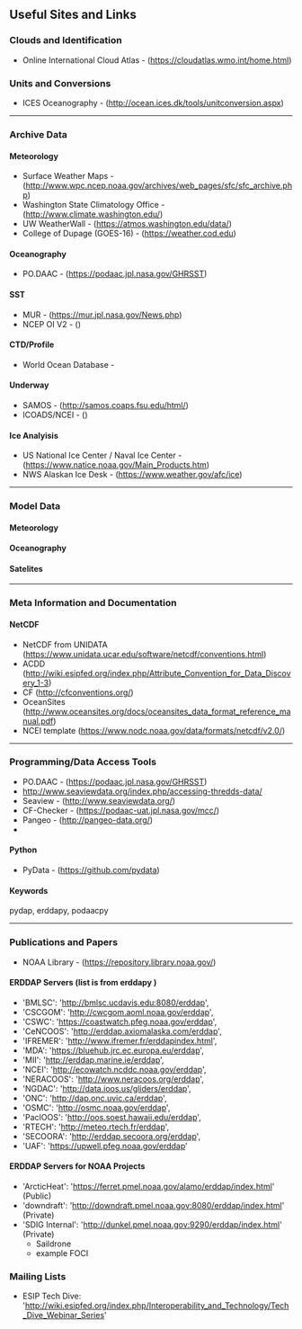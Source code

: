 Useful Sites and Links
----------------------

### Clouds and Identification
+ Online International Cloud Atlas - (https://cloudatlas.wmo.int/home.html)

### Units and Conversions
+ ICES Oceanography - (http://ocean.ices.dk/tools/unitconversion.aspx)
-------------------------------------------------------------------------------
### Archive Data
#### Meteorology
+ Surface Weather Maps - (http://www.wpc.ncep.noaa.gov/archives/web_pages/sfc/sfc_archive.php)
+ Washington State Climatology Office - (http://www.climate.washington.edu/)
+ UW WeatherWall - (https://atmos.washington.edu/data/)
+ College of Dupage (GOES-16) - (https://weather.cod.edu)

#### Oceanography   
+ PO.DAAC - (https://podaac.jpl.nasa.gov/GHRSST)

#### SST
+ MUR - (https://mur.jpl.nasa.gov/News.php)
+ NCEP OI V2 - ()

#### CTD/Profile
+ World Ocean Database - 

#### Underway
+ SAMOS - (http://samos.coaps.fsu.edu/html/)
+ ICOADS/NCEI - ()

#### Ice Analyisis
+ US National Ice Center / Naval Ice Center - (https://www.natice.noaa.gov/Main_Products.htm)
+ NWS Alaskan Ice Desk - (https://www.weather.gov/afc/ice)

-------------------------------------------------------------------------------
### Model Data

#### Meteorology

#### Oceanography

#### Satelites

-------------------------------------------------------------------------------
### Meta Information and Documentation

#### NetCDF 
+ NetCDF from UNIDATA (https://www.unidata.ucar.edu/software/netcdf/conventions.html)
+ ACDD (http://wiki.esipfed.org/index.php/Attribute_Convention_for_Data_Discovery_1-3)
+ CF (http://cfconventions.org/)
+ OceanSites (http://www.oceansites.org/docs/oceansites_data_format_reference_manual.pdf)
+ NCEI template (https://www.nodc.noaa.gov/data/formats/netcdf/v2.0/)

-------------------------------------------------------------------------------
### Programming/Data Access Tools

+ PO.DAAC - (https://podaac.jpl.nasa.gov/GHRSST)
+ http://www.seaviewdata.org/index.php/accessing-thredds-data/
+ Seaview - (http://www.seaviewdata.org/)
+ CF-Checker - (https://podaac-uat.jpl.nasa.gov/mcc/)
+ Pangeo - (http://pangeo-data.org/)   
+ 

#### Python
+ PyData - (https://github.com/pydata)   


#### Keywords

pydap, erddapy, podaacpy

-------------------------------------------------------------------------------
### Publications and Papers

+ NOAA Library - (https://repository.library.noaa.gov/)

#### ERDDAP Servers (list is from erddapy )
- 'BMLSC': 'http://bmlsc.ucdavis.edu:8080/erddap',
- 'CSCGOM': 'http://cwcgom.aoml.noaa.gov/erddap',
- 'CSWC': 'https://coastwatch.pfeg.noaa.gov/erddap',
- 'CeNCOOS': 'http://erddap.axiomalaska.com/erddap',
- 'IFREMER': 'http://www.ifremer.fr/erddapindex.html',
- 'MDA': 'https://bluehub.jrc.ec.europa.eu/erddap',
- 'MII': 'http://erddap.marine.ie/erddap',
- 'NCEI': 'http://ecowatch.ncddc.noaa.gov/erddap',
- 'NERACOOS': 'http://www.neracoos.org/erddap',
- 'NGDAC': 'http://data.ioos.us/gliders/erddap',
- 'ONC': 'http://dap.onc.uvic.ca/erddap',
- 'OSMC': 'http://osmc.noaa.gov/erddap',
- 'PacIOOS': 'http://oos.soest.hawaii.edu/erddap',
- 'RTECH': 'http://meteo.rtech.fr/erddap',
- 'SECOORA': 'http://erddap.secoora.org/erddap',
- 'UAF': 'https://upwell.pfeg.noaa.gov/erddap'

#### ERDDAP Servers for NOAA Projects
- 'ArcticHeat': 'https://ferret.pmel.noaa.gov/alamo/erddap/index.html' (Public)
- 'downdraft': 'http://downdraft.pmel.noaa.gov:8080/erddap/index.html' (Private)
- 'SDIG Internal': 'http://dunkel.pmel.noaa.gov:9290/erddap/index.html' (Private)
    + Saildrone
    + example FOCI


### Mailing Lists
+ ESIP Tech Dive: 'http://wiki.esipfed.org/index.php/Interoperability_and_Technology/Tech_Dive_Webinar_Series'
